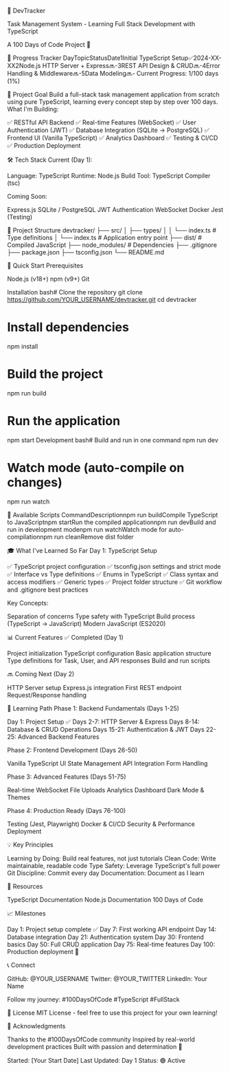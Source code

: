 🚀 DevTracker

Task Management System - Learning Full Stack Development with TypeScript

A 100 Days of Code Project 💪

📅 Progress Tracker
DayTopicStatusDate1Initial TypeScript Setup✅2024-XX-XX2Node.js HTTP Server + Express🔜-3REST API Design & CRUD🔜-4Error Handling & Middleware🔜-5Data Modeling🔜-
Current Progress: 1/100 days (1%)

🎯 Project Goal
Build a full-stack task management application from scratch using pure TypeScript, learning every concept step by step over 100 days.
What I'm Building:

✅ RESTful API Backend
✅ Real-time Features (WebSocket)
✅ User Authentication (JWT)
✅ Database Integration (SQLite → PostgreSQL)
✅ Frontend UI (Vanilla TypeScript)
✅ Analytics Dashboard
✅ Testing & CI/CD
✅ Production Deployment


🛠️ Tech Stack
Current (Day 1):

Language: TypeScript
Runtime: Node.js
Build Tool: TypeScript Compiler (tsc)

Coming Soon:

Express.js
SQLite / PostgreSQL
JWT Authentication
WebSocket
Docker
Jest (Testing)



📂 Project Structure
devtracker/
├── src/
│   ├── types/
│   │   └── index.ts      # Type definitions
│   └── index.ts          # Application entry point
├── dist/                 # Compiled JavaScript
├── node_modules/         # Dependencies
├── .gitignore
├── package.json
├── tsconfig.json
└── README.md

🏃 Quick Start
Prerequisites

Node.js (v18+)
npm (v9+)
Git

Installation
bash# Clone the repository
git clone https://github.com/YOUR_USERNAME/devtracker.git
cd devtracker

# Install dependencies
npm install

# Build the project
npm run build

# Run the application
npm start
Development
bash# Build and run in one command
npm run dev

# Watch mode (auto-compile on changes)
npm run watch

📝 Available Scripts
CommandDescriptionnpm run buildCompile TypeScript to JavaScriptnpm startRun the compiled applicationnpm run devBuild and run in development modenpm run watchWatch mode for auto-compilationnpm run cleanRemove dist folder

🎓 What I've Learned So Far
Day 1: TypeScript Setup

✅ TypeScript project configuration
✅ tsconfig.json settings and strict mode
✅ Interface vs Type definitions
✅ Enums in TypeScript
✅ Class syntax and access modifiers
✅ Generic types
✅ Project folder structure
✅ Git workflow and .gitignore best practices

Key Concepts:

Separation of concerns
Type safety with TypeScript
Build process (TypeScript → JavaScript)
Modern JavaScript (ES2020)


📊 Current Features
✅ Completed (Day 1)

Project initialization
TypeScript configuration
Basic application structure
Type definitions for Task, User, and API responses
Build and run scripts

🔜 Coming Next (Day 2)

HTTP Server setup
Express.js integration
First REST endpoint
Request/Response handling


🎯 Learning Path
Phase 1: Backend Fundamentals (Days 1-25)

 Day 1: Project Setup ✅
 Days 2-7: HTTP Server & Express
 Days 8-14: Database & CRUD Operations
 Days 15-21: Authentication & JWT
 Days 22-25: Advanced Backend Features

Phase 2: Frontend Development (Days 26-50)

 Vanilla TypeScript UI
 State Management
 API Integration
 Form Handling

Phase 3: Advanced Features (Days 51-75)

 Real-time WebSocket
 File Uploads
 Analytics Dashboard
 Dark Mode & Themes

Phase 4: Production Ready (Days 76-100)

 Testing (Jest, Playwright)
 Docker & CI/CD
 Security & Performance
 Deployment


💡 Key Principles

Learning by Doing: Build real features, not just tutorials
Clean Code: Write maintainable, readable code
Type Safety: Leverage TypeScript's full power
Git Discipline: Commit every day
Documentation: Document as I learn


🔗 Resources

TypeScript Documentation
Node.js Documentation
100 Days of Code


📈 Milestones

 Day 1: Project setup complete ✅
 Day 7: First working API endpoint
 Day 14: Database integration
 Day 21: Authentication system
 Day 30: Frontend basics
 Day 50: Full CRUD application
 Day 75: Real-time features
 Day 100: Production deployment 🎉


📞 Connect

GitHub: @YOUR_USERNAME
Twitter: @YOUR_TWITTER
LinkedIn: Your Name

Follow my journey: #100DaysOfCode #TypeScript #FullStack

📄 License
MIT License - feel free to use this project for your own learning!

🙏 Acknowledgments

Thanks to the #100DaysOfCode community
Inspired by real-world development practices
Built with passion and determination 💪


Started: [Your Start Date]
Last Updated: Day 1
Status: 🟢 Active